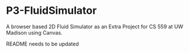 # P3-FluidSimulator
A browser based 2D Fluid Simulator as an Extra Project for CS 559 at UW Madison using Canvas.

README needs to be updated
